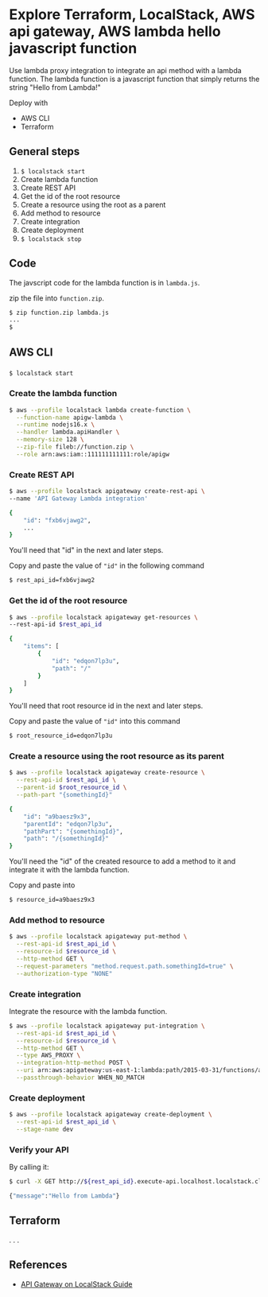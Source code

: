 # Explore Terraform, LocalStack, AWS api gateway, AWS lambda hello javascript function

Use lambda proxy integration to integrate an api method with a lambda function. The lambda function is a javascript function that simply returns the string "Hello from Lambda!"

Deploy with

* AWS CLI
* Terraform

## General steps

1. `$ localstack start`
1. Create lambda function
1. Create REST API
1. Get the id of the root resource
1. Create a resource using the root as a parent
1. Add method to resource
1. Create integration
1. Create deployment
1. `$ localstack stop`

## Code

The javscript code for the lambda function is in `lambda.js`.

zip the file into `function.zip`.

```bash
$ zip function.zip lambda.js
...
$
```

## AWS CLI

###

```bash
$ localstack start
```

### Create the lambda function

```bash
$ aws --profile localstack lambda create-function \
  --function-name apigw-lambda \
  --runtime nodejs16.x \
  --handler lambda.apiHandler \
  --memory-size 128 \
  --zip-file fileb://function.zip \
  --role arn:aws:iam::111111111111:role/apigw
```

### Create REST API

```bash
$ aws --profile localstack apigateway create-rest-api \
--name 'API Gateway Lambda integration'

{
    "id": "fxb6vjawg2",
    ...
}
```

You'll need that "id" in the next and later steps.

Copy and paste the value of `"id"` in the following command

```bash
$ rest_api_id=fxb6vjawg2
```

### Get the id of the root resource

```bash
$ aws --profile localstack apigateway get-resources \
--rest-api-id $rest_api_id

{
    "items": [
        {
            "id": "edqon7lp3u",
            "path": "/"
        }
    ]
}
```

You'll need that root resource id in the next and later steps.

Copy and paste the value of `"id"` into this command

```bash
$ root_resource_id=edqon7lp3u
```

### Create a resource using the root resource as its parent

```bash
$ aws --profile localstack apigateway create-resource \
  --rest-api-id $rest_api_id \
  --parent-id $root_resource_id \
  --path-part "{somethingId}"

{
    "id": "a9baesz9x3",
    "parentId": "edqon7lp3u",
    "pathPart": "{somethingId}",
    "path": "/{somethingId}"
}
```

You'll need the "id" of the created resource to add a method to it and integrate it with the lambda function.

Copy and paste into

```bash
$ resource_id=a9baesz9x3
```

### Add method to resource

```bash
$ aws --profile localstack apigateway put-method \
  --rest-api-id $rest_api_id \
  --resource-id $resource_id \
  --http-method GET \
  --request-parameters "method.request.path.somethingId=true" \
  --authorization-type "NONE"
```

### Create integration

Integrate the resource with the lambda function.

```bash
$ aws --profile localstack apigateway put-integration \
  --rest-api-id $rest_api_id \
  --resource-id $resource_id \
  --http-method GET \
  --type AWS_PROXY \
  --integration-http-method POST \
  --uri arn:aws:apigateway:us-east-1:lambda:path/2015-03-31/functions/arn:aws:lambda:us-east-1:000000000000:function:apigw-lambda/invocations \
  --passthrough-behavior WHEN_NO_MATCH
```

### Create deployment

```bash
$ aws --profile localstack apigateway create-deployment \
  --rest-api-id $rest_api_id \
  --stage-name dev
```

### Verify your API

By calling it:

```bash
$ curl -X GET http://${rest_api_id}.execute-api.localhost.localstack.cloud:4566/dev/test

{"message":"Hello from Lambda"}
```

## Terraform
.
.
.
## References

* [API Gateway on LocalStack Guide](https://docs.localstack.cloud/user-guide/aws/apigateway/)
